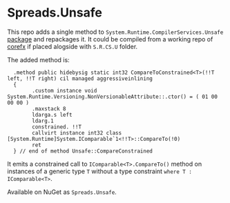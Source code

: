 Spreads.Unsafe
==============

This repo adds a single method to `System.Runtime.CompilerServices.Unsafe` [package](https://github.com/dotnet/corefx/tree/master/src/System.Runtime.CompilerServices.Unsafe) and repackages it. 
It could be compiled from a working repo of [corefx](https://github.com/dotnet/corefx) if placed alogside 
with `S.R.CS.U` folder.

The added method is:


```
  .method public hidebysig static int32 CompareToConstrained<T>(!!T left, !!T right) cil managed aggressiveinlining
  {
        .custom instance void System.Runtime.Versioning.NonVersionableAttribute::.ctor() = ( 01 00 00 00 )
        .maxstack 8
        ldarga.s left
        ldarg.1
        constrained. !!T
        callvirt instance int32 class [System.Runtime]System.IComparable`1<!!T>::CompareTo(!0)
        ret 
  } // end of method Unsafe::CompareConstrained
```

It emits a constrained call to `IComparable<T>.CompareTo()` method on instances of a generic type `T` 
without a type constraint `where T : IComparable<T>`.

Available on NuGet as `Spreads.Unsafe`.
